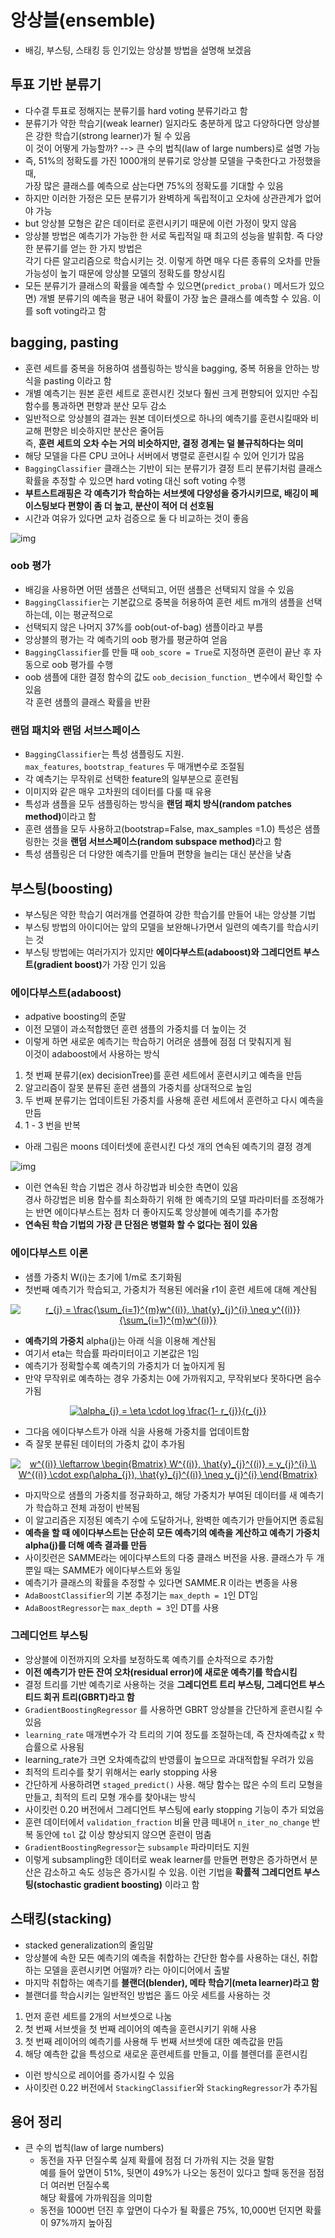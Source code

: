 # 앙상블(ensemble)
- 배깅, 부스팅, 스태킹 등 인기있는 앙상블 방법을 설명해 보겠음

## 투표 기반 분류기
- 다수결 투표로 정해지는 분류기를 hard voting 분류기라고 함
- 분류기가 약한 학습기(weak learner) 일지라도 충분하게 많고 다양하다면 앙상블은 강한 학습기(strong learner)가 될 수 있음  
  이 것이 어떻게 가능할까? --> 큰 수의 법칙(law of large numbers)로 설명 가능
- 즉, 51%의 정확도를 가진 1000개의 분류기로 앙상블 모델을 구축한다고 가정했을 때,   
  가장 많은 클래스를 예측으로 삼는다면 75%의 정확도를 기대할 수 있음
- 하지만 이러한 가정은 모든 분류기가 완벽하게 독립적이고 오차에 상관관계가 없어야 가능
- but 앙상블 모형은 같은 데이터로 훈련시키기 때문에 이런 가정이 맞지 않음
- 앙상블 방법은 예측기가 가능한 한 서로 독립적일 때 최고의 성능을 발휘함. 즉 다양한 분류기를 얻는 한 가지 방법은  
  각기 다른 알고리즘으로 학습시키는 것. 이렇게 하면 매우 다른 종류의 오차를 만들 가능성이 높기 때문에 앙상블 모델의 정확도를 향상시킴
- 모든 분류기가 클래스의 확률을 예측할 수 있으면(`predict_proba()` 메서드가 있으면) 개별 분류기의 예측을 평균 내어 확률이 가장 높은 클래스를 예측할 수 있음. 이를 soft voting라고 함

## bagging, pasting
- 훈련 세트를 중복을 허용하여 샘플링하는 방식을 bagging, 중복 허용을 안하는 방식을 pasting 이라고 함
- 개별 예측기는 원본 훈련 세트로 훈련시킨 것보다 훨씬 크게 편향되어 있지만 수집 함수를 통과하면 편향과 분산 모두 감소
- 일반적으로 앙상블의 결과는 원본 데이터셋으로 하나의 예측기를 훈련시킬때와 비교해 편향은 비슷하지만 분산은 줄어듬  
  즉, <b>훈련 세트의 오차 수는 거의 비슷하지만, 결정 경계는 덜 불규칙하다는 의미</b>
- 해당 모델을 다른 CPU 코어나 서버에서 병렬로 훈련시킬 수 있어 인기가 많음
- `BaggingClassifier` 클래스는 기반이 되는 분류기가 결정 트리 분류기처럼 클래스 확률을 추정할 수 있으면 hard voting 대신 soft voting 수행
- <b>부트스트래핑은 각 예측기가 학습하는 서브셋에 다양성을 증가시키므로, 배깅이 페이스팅보다 편향이 좀 더 높고, 분산이 적어 더 선호됨</b>
- 시간과 여유가 있다면 교차 검증으로 둘 다 비교하는 것이 좋음

![img](https://github.com/koni114/TIL/tree/master/Machine-Learning/img/bagging_ensemble.JPG)

### oob 평가
- 배깅을 사용하면 어떤 샘플은 선택되고, 어떤 샘플은 선택되지 않을 수 있음
- `BaggingClassifier`는 기본값으로 중복을 허용하여 훈련 세트 m개의 샘플을 선택하는데, 이는 평균적으로  
- 선택되지 않은 나머지 37%를 oob(out-of-bag) 샘플이라고 부름
- 앙상블의 평가는 각 예측기의 oob 평가를 평균하여 얻음
- `BaggingClassifier`를 만들 때 `oob_score = True`로 지정하면 훈련이 끝난 후 자동으로 oob 평가를 수행
- oob 샘플에 대한 결정 함수의 값도 `oob_decision_function_` 변수에서 확인할 수 있음  
  각 훈련 샘플의 클래스 확률을 반환  

### 랜덤 패치와 랜덤 서브스페이스
- `BaggingClassifier`는 특성 샘플링도 지원.  
  `max_features`, `bootstrap_features` 두 매개변수로 조절됨
- 각 예측기는 무작위로 선택한 feature의 일부분으로 훈련됨
- 이미지와 같은 매우 고차원의 데이터를 다룰 때 유용
- 특성과 샘플을 모두 샘플링하는 방식을 <b>랜덤 패치 방식(random patches method)</b>이라고 함
- 훈련 샘플을 모두 사용하고(bootstrap=False, max_samples =1.0) 특성은 샘플링한는 것을 <b>랜덤 서브스페이스(random subspace method)</b>라고 함
- 특성 샘플링은 더 다양한 예측기를 만들며 편향을 늘리는 대신 분산을 낮춤

## 부스팅(boosting)
- 부스팅은 약한 학습기 여러개를 연결하여 강한 학습기를 만들어 내는 앙상블 기법
- 부스팅 방법의 아이디어는 앞의 모델을 보완해나가면서 일련의 예측기를 학습시키는 것
- 부스팅 방법에는 여러가지가 있지만 <b>에이다부스트(adaboost)와 그레디언트 부스트(gradient boost)</b>가 가장 인기 있음

### 에이다부스트(adaboost)
- adpative boosting의 준말
- 이전 모델이 과소적합했던 훈련 샘플의 가중치를 더 높이는 것
- 이렇게 하면 새로운 예측기는 학습하기 어려운 샘플에 점점 더 맞춰지게 됨  
  이것이 adaboost에서 사용하는 방식

1. 첫 번째 분류기(ex) decisionTree)를 훈련 세트에서 훈련시키고 예측을 만듬
2. 알고리즘이 잘못 분류된 훈련 샘플의 가중치를 상대적으로 높임
3. 두 번째 분류기는 업데이트된 가중치를 사용해 훈련 세트에서 훈련하고 다시 예측을 만듬 
4. 1 - 3 번을 반복

- 아래 그림은 moons 데이터셋에 훈련시킨 다섯 개의 연속된 예측기의 결정 경계

![img](https://github.com/koni114/TIL/tree/master/Machine-Learning/img/adaBoost_1.JPG)

- 이런 연속된 학습 기법은 경사 하강법과 비슷한 측면이 있음  
  경사 하강법은 비용 함수를 최소화하기 위해 한 예측기의 모델 파라미터를 조정해가는 반면 에이다부스트는 점차 더 좋아지도록 앙상블에 예측기를 추가함
- <b>연속된 학습 기법의 가장 큰 단점은 병렬화 할 수 없다는 점이 있음</b>

### 에이다부스트 이론
- 샘플 가중치 W(i)는 초기에 1/m로 초기화됨
- 첫번째 예측기가 학습되고, 가중치가 적용된 에러율 r1이 훈련 세트에 대해 계산됨

<p align = 'center'><a href="https://www.codecogs.com/eqnedit.php?latex=r_{j}&space;=&space;\frac{\sum_{i=1}^{m}w^{(i)},&space;\hat{y}_{j}^{i}&space;\neq&space;y^{(i)}}{\sum_{i=1}^{m}w^{(i)}}" target="_blank"><img src="https://latex.codecogs.com/gif.latex?r_{j}&space;=&space;\frac{\sum_{i=1}^{m}w^{(i)},&space;\hat{y}_{j}^{i}&space;\neq&space;y^{(i)}}{\sum_{i=1}^{m}w^{(i)}}" title="r_{j} = \frac{\sum_{i=1}^{m}w^{(i)}, \hat{y}_{j}^{i} \neq y^{(i)}}{\sum_{i=1}^{m}w^{(i)}}" /></a></p>

- <b>예측기의 가중치</b> alpha(j)는 아래 식을 이용해 계산됨
- 여기서 eta는 학습률 파라미터이고 기본값은 1임
- 예측기가 정확할수록 예측기의 가중치가 더 높아지게 됨
- 만약 무작위로 예측하는 경우 가중치는 0에 가까워지고, 무작위보다 못하다면 음수가됨 

<p align = 'center'><a href="https://www.codecogs.com/eqnedit.php?latex=\alpha_{j}&space;=&space;\eta&space;\cdot&space;log&space;\frac{1-&space;r_{j}}{r_{j}}" target="_blank"><img src="https://latex.codecogs.com/gif.latex?\alpha_{j}&space;=&space;\eta&space;\cdot&space;log&space;\frac{1-&space;r_{j}}{r_{j}}" title="\alpha_{j} = \eta \cdot log \frac{1- r_{j}}{r_{j}}" /></a></p>

- 그다음 에이다부스트가 아래 식을 사용해 가중치를 업데이트함
- 즉 잘못 분류된 데이터의 가중치 값이 추가됨

<p align = 'center'><a href="https://www.codecogs.com/eqnedit.php?latex=w^{(i)}&space;\leftarrow&space;\begin{Bmatrix}&space;W^{(i)},&space;\hat{y}_{j}^{(i)}&space;=&space;y_{j}^{i}&space;\\&space;W^{(i)}&space;\cdot&space;exp(\alpha_{j}),&space;\hat{y}_{j}^{(i)}&space;\neq&space;y_{j}^{i}&space;\end{Bmatrix}" target="_blank"><img src="https://latex.codecogs.com/gif.latex?w^{(i)}&space;\leftarrow&space;\begin{Bmatrix}&space;W^{(i)},&space;\hat{y}_{j}^{(i)}&space;=&space;y_{j}^{i}&space;\\&space;W^{(i)}&space;\cdot&space;exp(\alpha_{j}),&space;\hat{y}_{j}^{(i)}&space;\neq&space;y_{j}^{i}&space;\end{Bmatrix}" title="w^{(i)} \leftarrow \begin{Bmatrix} W^{(i)}, \hat{y}_{j}^{(i)} = y_{j}^{i} \\ W^{(i)} \cdot exp(\alpha_{j}), \hat{y}_{j}^{(i)} \neq y_{j}^{i} \end{Bmatrix}" /></a></p>

- 마지막으로 샘플의 가중치를 정규화하고, 해당 가중치가 부여된 데이터를 새 예측기가 학습하고 전체 과정이 반복됨
- 이 알고리즘은 지정된 예측기 수에 도달하거나, 완벽한 예측기가 만들어지면 종료됨
- <b>예측을 할 때 에이다부스트는 단순히 모든 예측기의 예측을 계산하고 예측기 가중치 alpha(j)를 더해 예측 결과를 만듬</b>
- 사이킷런은 SAMME라는 에이다부스트의 다중 클래스 버전을 사용. 클래스가 두 개뿐일 때는 SAMME가 에이다부스트와 동일
- 예측기가 클래스의 확률을 추정할 수 있다면 SAMME.R 이라는 변종을 사용
- `AdaBoostClassifier`의 기본 추정기는 `max_depth = 1`인 DT임
- `AdaBoostRegressor`는 `max_depth = 3`인 DT를 사용

### 그레디언트 부스팅
- 앙상블에 이전까지의 오차를 보정하도록 예측기를 순차적으로 추가함
- <b>이전 예측기가 만든 잔여 오차(residual error)에 새로운 예측기를 학습시킴</b>
- 결정 트리를 기반 예측기로 사용하는 것을 <b>그레디언트 트리 부스팅, 그레디언트 부스티드 회귀 트리(GBRT)라고 함</b>
- `GradientBoostingRegressor` 를 사용하면 GBRT 앙상블을 간단하게 훈련시킬 수 있음
- `learning_rate` 매개변수가 각 트리의 기여 정도를 조절하는데, 즉 잔차예측값 x 학습률으로 사용됨
- learning_rate가 크면 오차예측값의 반영률이 높으므로 과대적합될 우려가 있음
- 최적의 트리수를 찾기 위해서는 early stopping 사용
- 간단하게 사용하려면 `staged_predict()` 사용. 해당 함수는 많은 수의 트리 모형을 만들고, 최적의 트리 모형 개수를 찾아내는 방식
- 사이킷런 0.20 버전에서 그레디언트 부스팅에 early stopping 기능이 추가 되었음
- 훈련 데이터에서 `validation_fraction` 비율 만큼 떼내어 `n_iter_no_change` 반복 동안에 `tol` 값 이상 향상되지 않으면 훈련이 멈춤
- `GradientBoostingRegressor`는 `subsample` 파라미터도 지원
- 이렇게 subsampling한 데이터로 weak learner를 만들면 편향은 증가하면서 분산은 감소하고 속도 성능은 증가시킬 수 있음. 이런 기법을 <b>확률적 그레디언트 부스팅(stochastic gradient boosting)</b> 이라고 함

## 스태킹(stacking)
- stacked generalization의 줄임말
- 앙상블에 속한 모든 예측기의 예측을 취합하는 간단한 함수를 사용하는 대신, 취합하는 모델을 훈련시키면 어떨까? 라는 아이디어에서 출발
- 마지막 취합하는 예측기를 <b>블랜더(blender), 메타 학습기(meta learner)라고 함</b>
- 블랜더를 학습시키는 일반적인 방법은 홀드 아웃 세트를 사용하는 것

1. 먼저 훈련 세트를 2개의 서브셋으로 나눔
2. 첫 번째 서브셋을 첫 번째 레이어의 예측을 훈련시키기 위해 사용
3. 첫 번째 레이어의 예측기를 사용해 두 번째 서브셋에 대한 예측값을 만듬
4. 해당 예측한 값을 특성으로 새로운 훈련세트를 만들고, 이를 블렌더를 훈련시킴

- 이런 방식으로 레이어를 증가시킬 수 있음
- 사이킷런 0.22 버전에서 `StackingClassifier`와 `StackingRegressor`가 추가됨 

## 용어 정리
- 큰 수의 법칙(law of large numbers)
  - 동전을 자꾸 던질수록 실제 확률에 점점 더 가까워 지는 것을 말함  
    예를 들어 앞면이 51%, 뒷면이 49%가 나오는 동전이 있다고 할때 동전을 점점 더 여러번 던질수록  
    해당 확률에 가까워짐을 의미함
  - 동전을 1000번 던진 후 앞면이 다수가 될 확률은 75%, 10,000번 던지면 확률이 97%까지 높아짐